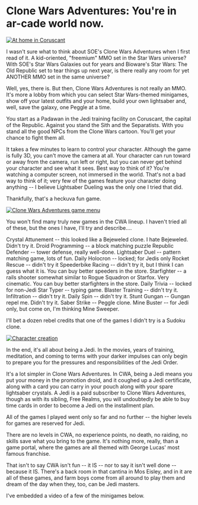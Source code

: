 # Clone Wars Adventures: You're in ar-cade world now.

[![](http://westkarana.com/wp-content/uploads/2010/08/Fullscreen-capture-8192010-80402-PM.jpg "At home in Coruscant")](http://westkarana.com/wp-content/uploads/2010/08/Fullscreen-capture-8192010-80402-PM.jpg)

I wasn't sure what to think about SOE's Clone Wars Adventures when I first read of it. A kid-oriented, "freemium" MMO set in the Star Wars universe? With SOE's Star Wars Galaxies out for years and Bioware's Star Wars: The Old Republic set to tear things up next year, is there really any room for yet ANOTHER MMO set in the same universe?

Well, yes, there is. But then, Clone Wars Adventures is not really an MMO. It's more a lobby from which you can select Star Wars-themed minigames, show off your latest outfits and your home, build your own lightsaber and, well, save the galaxy, one Peggle at a time.

You start as a Padawan in the Jedi training facility on Coruscant, the capital of the Republic. Against you stand the Sith and the Separatists. With you stand all the good NPCs from the Clone Wars cartoon. You'll get your chance to fight them all.

It takes a few minutes to learn to control your character. Although the game is fully 3D, you can't move the camera at all. Your character can run toward or away from the camera, run left or right, but you can never get behind your character and see what it sees. Best way to think of it? You're watching a computer screen, not immersed in the world. That's not a bad way to think of it; very few of the games feature your character doing anything -- I believe Lightsaber Dueling was the only one I tried that did.

Thankfully, that's a heckuva fun game.

[![](http://westkarana.com/wp-content/uploads/2010/08/Fullscreen-capture-8192010-65756-PM-480x363.jpg "Clone Wars Adventures game menu")](http://westkarana.com/wp-content/uploads/2010/08/Fullscreen-capture-8192010-65756-PM.jpg)

You won't find many truly new games in the CWA lineup. I haven't tried all of these, but the ones I have, I'll try and describe....

Crystal Attunement -- this looked like a Bejeweled clone. I hate Bejeweled. Didn't try it.
Droid Programming -- a block matching puzzle
Republic Defender -- tower defense, really well-done.
Lightsaber Duel -- pattern matching game, lots of fun.
Daily Holocron -- locked; for Jedis only
Rocket Rescue -- didn't try it
Speederbike Racing -- didn't try it, but I think I can guess what it is. You can buy better speeders in the store.
Starfighter -- a rails shooter somewhat similar to Rogue Squadron or Starfox. Very cinematic. You can buy better starfighters in the store.
Daily Trivia -- locked for non-Jedi
Star Typer -- typing game.
Blaster Training -- didn't try it.
Infiltration -- didn't try it.
Daily Spin -- didn't try it.
Stunt Gungan -- Gungan repel me. Didn't try it.
Saber Strike -- Peggle clone.
Mine Buster -- for Jedi only, but come on, I'm thinking Mine Sweeper.

I'll bet a dozen rebel credits that one of the games I didn't try is a Sudoku clone.

[![](http://westkarana.com/wp-content/uploads/2010/08/Fullscreen-capture-8192010-65453-PM-480x309.jpg "Character creation")](http://westkarana.com/wp-content/uploads/2010/08/Fullscreen-capture-8192010-65453-PM.jpg)

In the end, it's all about being a Jedi. In the movies, years of training, meditation, and coming to terms with your darker impulses can only begin to prepare you for the pressures and responsibilities of the Jedi Order.

It's a lot simpler in Clone Wars Adventures. In CWA, being a Jedi means you put your money in the promotion droid, and it coughed up a Jedi certificate, along with a card you can carry in your pouch along with your spare lightsaber crystals. A Jedi is a paid subscriber to Clone Wars Adventures, though as with its sibling, Free Realms, you will undoubtedly be able to buy time cards in order to become a Jedi on the installment plan.

All of the games I played went only so far and no further -- the higher levels for games are reserved for Jedi.

There are no levels in CWA, no experience points, no death, no raiding, no skills save what you bring to the game. It's nothing more, really, than a game portal, where the games are all themed with George Lucas' most famous franchise.

That isn't to say CWA isn't fun -- it IS -- nor to say it isn't well done -- because it IS. There's a back room in that cantina in Mos Eisley, and in it are all of these games, and farm boys come from all around to play them and dream of the day when they, too, can be Jedi masters.

I've embedded a video of a few of the minigames below.



